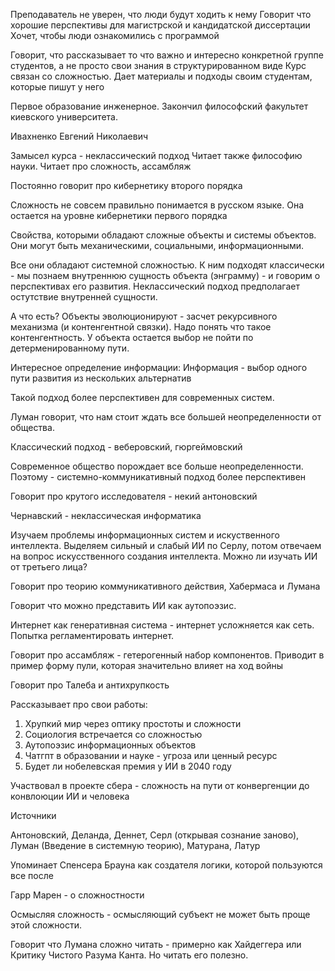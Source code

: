 Преподаватель не уверен, что люди будут ходить к нему
Говорит что хорошие перспективы для магистрской и кандидатской диссертации
Хочет, чтобы люди ознакомились с программой

Говорит, что рассказывает то что важно и интересно конкретной группе студентов, а не просто свои знания в структурированном виде
Курс связан со сложностью.
Дает материалы и подходы своим студентам, которые пишут у него

Первое образование инженерное. Закончил философский факультет киевского университета.

Ивахненко Евгений Николаевич

Замысел курса - неклассический подход
Читает также философию науки.
Читает про сложность, ассамбляж

Постоянно говорит про кибернетику второго порядка

Сложность не совсем правильно понимается в русском языке. Она остается на уровне кибернетики первого порядка

Свойства, которыми обладают сложные объекты и системы объектов. Они могут быть механическими, социальными, информационными.

Все они обладают системной сложностью. К ним подходят классически - мы познаем внутреннюю сущность объекта (энграмму) - и говорим о перспективах его развития. Неклассический подход предполагает остутствие внутренней сущности. 

А что есть? Объекты эволюционируют - засчет рекурсивного механизма (и контенгентной связки). Надо понять что такое контенгентность. У объекта остается выбор не пойти по детерменированному пути.

Интересное определение информации: Информация - выбор одного пути развития из нескольких альтернатив

Такой подход более перспективен для современных систем.

Луман говорит, что нам стоит ждать все большей неопределенности от общества. 

Классический подход - веберовский, гюргеймовский

Современное общество порождает все больше неопределенности. Поэтому - системно-коммуникативный подход более перспективен

Говорит про крутого исследователя - некий антоновский

Чернавский - неклассическая информатика

Изучаем проблемы информационных систем и искуственного интеллекта. Выделяем сильный и слабый ИИ по Серлу, потом отвечаем на вопрос искусственного создания интеллекта. Можно ли изучать ИИ от третьего лица?

Говорит про теорию коммуникативного действия, Хабермаса и Лумана

Говорит что можно представить ИИ как аутопоэзис.

Интернет как генеративная система - интернет усложняется как сеть. Попытка регламентировать интернет.

Говорит про ассамбляж - гетерогенный набор компонентов. Приводит в пример форму пули, которая значительно влияет на ход войны

Говорит про Талеба и антихрупкость

Рассказывает про свои работы:
1) Хрупкий мир через оптику простоты и сложности
2) Социология встречается со сложностью
3) Аутопоэзис информационных объектов
4) Чатгпт в образовании и науке - угроза или ценный ресурс
5) Будет ли нобелевская премия у ИИ в 2040 году

Участвовал в проекте сбера - сложность на пути от конвергенции до конвлоюции ИИ и человека

Источники

Антоновский, Деланда, Деннет, Серл (открывая сознание заново), Луман (Введение в системную теорию), Матурана, Латур

Упоминает Спенсера Брауна как создателя логики, которой пользуются все после

Гарр Марен - о сложностности

Осмысляя сложность - осмысляющий субъект не может быть проще этой сложности.

Говорит что Лумана сложно читать - примерно как Хайдеггера или Критику Чистого Разума Канта. Но читать его полезно.
